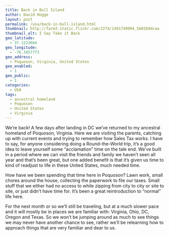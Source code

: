 ```yaml
---
title: Back in Bull Island
author: David Hogge
layout: post
permalink: /usa/back-in-bull-island.html
thumbnail: http://farm3.static.flickr.com/2274/1491749904_5b02b9dcaa
thumbnail_alt: I Say Take it Back
geo_latitude:
  - 37.1223664
geo_longitude:
  - -76.3457773
geo_address:
  - Poquoson, Virginia, United States
geo_enabled:
  - 1
geo_public:
  - 1
categories:
  - USA
tags:
  - ancestral homeland
  - Poquoson
  - United States
  - Virginia
---
```

We&#8217;re back! A few days after landing in DC we&#8217;ve returned to my ancestral homeland of Poquoson, Virginia. Here we are visiting the parents, catching up with current events and trying to remember how Sales Tax works. I have to say, for anyone considering doing a Round-the-World trip, it&#8217;s a good idea to leave yourself some &#8220;acclamation&#8221; time on the tale end. We&#8217;ve built in a period where we can visit the friends and family we haven&#8217;t seen all year and that&#8217;s been great, but one added benefit is that it&#8217;s given us time to kind of readjust to life in these United States, much needed time.

How have we been spending that time here in Poquoson? Lawn work, small chores around the house, collecting the paperwork to file our taxes. Small stuff that we either had no access to while zipping from city to city or site to site, or just didn&#8217;t have time for. It&#8217;s been a great reintroduction to &#8220;normal&#8221; life here.

For the next month or so we&#8217;ll still be traveling, but at a much slower pace and it will mostly be in places we are familiar with: Virginia, Ohio, DC, Oregon and Texas. So we won&#8217;t be jumping around as much to see things we may never have another chance to see, rather we&#8217;ll be relearning how to approach things that are very familiar and dear to us.
